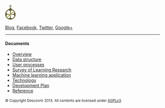 <a href="/"><img src="/docs/static/astrolabe.svg" alt="astrolabe" height="48" /></a>

[Blog](http://descovrirorg.wordpress.com/), [Facebook](http://facebook.com/descovrir), [Twitter](http://twitter.com/descovrirorg), [Google+](https://plus.google.com/u/102422704401628739470/102422704401628739470)

---

#### Documents

- [Overview](/docs/overview)
- [Data structure](/docs/data_structure)
- [User processes](/docs/user_processes)
- [Survey of Learning Research](/docs/survey_of_learning_research)
- [Machine learning application](/docs/machine_learning_application)
- [Technology](/docs/technology)
- [Development Plan](/docs/development_plan)
- [Reference](/docs/reference)

<small>&copy; Copyright Descovrir 2013. All contents are licensed under [AGPLv3](https://raw.github.com/heiskr/descovrir/master/license.txt).</small>

